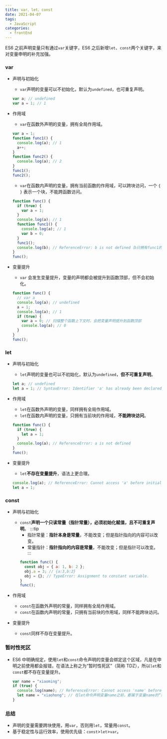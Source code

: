 ```yaml
---
title: var、let、const
date: 2021-04-07
tags:
  - JavaScript
categories:
  - frontEnd
---
```


ES6 之前声明变量只有通过`var`关键字，ES6 之后新增`let`、`const`两个关键字，来对变量申明的补充加强。

<!-- more -->

### var

- 声明与初始化
  - `var`声明的变量可以不初始化，默认为`undefined`，也可重复声明。
  ```js
  var a; // undefined
  var a = 1; // 1
  ```
- 作用域

  - `var`在函数外声明的变量，拥有全局作用域。

  ```js
  var a = 1;
  function func1() {
    console.log(a); // 1
    a++;
  }
  function func2() {
    console.log(a); // 2
  }
  func1();
  func2();
  ```

  - `var`在函数内声明的变量，拥有当前函数的作用域，可以跨块访问，一个 `{ }` 表示一个块，不能跨函数访问。

  ```js
  function func() {
    if (true) {
      var a = 1;
    }
    console.log(a); // 1
    function func1() {
      console.log(a); // 1
      var b = 0;
    }
    func1();
    console.log(b); // ReferenceError: b is not defined（b只拥有func1的函数作用域）
  }
  func();
  ```

- 变量提升

  - `var` 会发生变量提升，变量的声明都会被提升到函数顶部，但不会初始化。

  ```js
  function func() {
    // var a
    console.log(a); // undefined
    a = 1;
    console.log(a); // 1
    if (true) {
      var a = 0; // 扫描整个函数上下文时，会把变量声明提升到函数顶部
      console.log(a); // 0
    }
  }
  func();
  ```

### let

- 声明与初始化
  - `let`声明的变量也可以不初始化，默认为`undefined`，**但不可重复声明**。
  ```js
  let a; // undefined
  let a = 1; // SyntaxError: Identifier 'a' has already been declared
  ```
- 作用域

  - `let`在函数外声明的变量，同样拥有全局作用域。
  - `let`在函数内声明的变量，只拥有当前块的作用域，**不能跨块访问**。

  ```js
  function func() {
    if (true) {
      let a = 1;
    }
    console.log(a); // ReferenceError: a is not defined
  }
  func();
  ```

- 变量提升

  - `let`**不存在变量提升**，语法上更合理。

  ```js
  console.log(a); // ReferenceError: Cannot access 'a' before initialization
  let a = 1;
  ```

### const

- 声明与初始化

  - `const`**声明一个只读常量（指针常量），必须初始化赋值，且不可重复声明**。
    :::tip
    - 指针常量：**指针本身是常量**，不能改变；但是指针指向的内容可以改变。
    - 常量指针：**指针指向的内容是常量**，不能改变；但是指针可以改变。
      :::
    ```js
    function func() {
      const obj = { a: 1, b: 2 };
      obj.a = 3; // {a:3,b:2}
      obj = {}; // TypeError: Assignment to constant variable.
    }
    func();
    ```

- 作用域

  - `const`在函数外声明的常量，同样拥有全局作用域。
  - `const`在函数内声明的常量，只拥有当前块的作用域，同样不能跨块访问。

- 变量提升

  - `const`同样不存在变量提升。

### 暂时性死区

- ES6 中明确规定，使用`let`和`const`命令声明的变量会绑定这个区域，凡是在申明之前使用都会报错，在语法上称之为“暂时性死区”（简称 TDZ），所以`let`和`const`都不存在变量提升。

  ```js
  var name = "xiaoming";
  if (true) {
    console.log(name); // ReferenceError: Cannot access 'name' before initialization
    let name = "xiaohong"; // 在let命令声明变量name之前，都属于变量name的“死区”。
  }
  ```

### 总结

- 声明的变量需要跨块使用，用`var`，否则用`let`，常量用`const`。
- 基于稳定性与运行效率，使用优先级：`const`>`let`>`var`。
